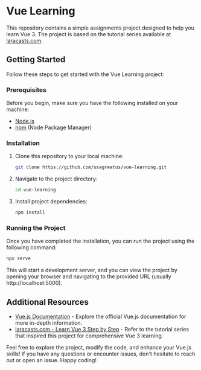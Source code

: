 # Vue Learning

This repository contains a simple assignments project designed to help you learn Vue 3. The project is based on the tutorial series available at [laracasts.com](https://laracasts.com/series/learn-vue-3-step-by-step).

## Getting Started

Follow these steps to get started with the Vue Learning project:

### Prerequisites

Before you begin, make sure you have the following installed on your machine:

- [Node.js](https://nodejs.org/)
- [npm](https://www.npmjs.com/) (Node Package Manager)

### Installation

1. Clone this repository to your local machine:

    ```bash
    git clone https://github.com/usagreatus/vue-learning.git
    ```

2. Navigate to the project directory:

    ```bash
    cd vue-learning
    ```

3. Install project dependencies:

    ```bash
    npm install
    ```

### Running the Project

Once you have completed the installation, you can run the project using the following command:

```bash
npx serve
```

This will start a development server, and you can view the project by opening your browser and navigating to the provided URL (usually http://localhost:5000).

## Additional Resources

- [Vue.js Documentation](https://v3.vuejs.org/) - Explore the official Vue.js documentation for more in-depth information.
- [laracasts.com - Learn Vue 3 Step by Step](https://laracasts.com/series/learn-vue-3-step-by-step) - Refer to the tutorial series that inspired this project for comprehensive Vue 3 learning.

Feel free to explore the project, modify the code, and enhance your Vue.js skills! If you have any questions or encounter issues, don't hesitate to reach out or open an issue. Happy coding!